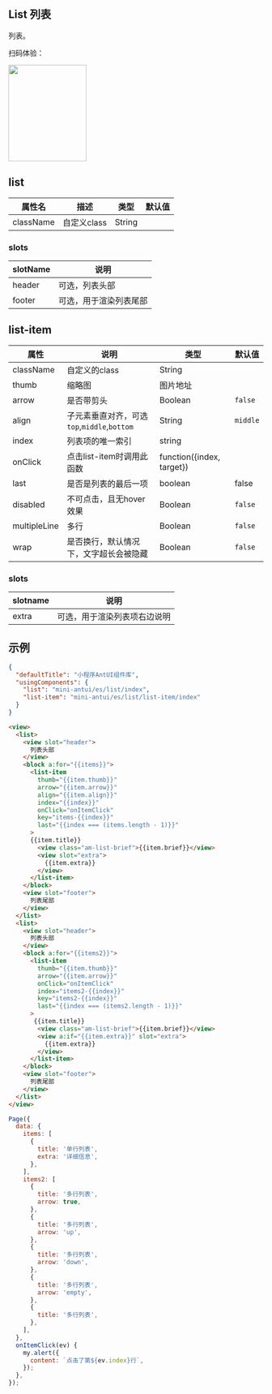 ## List 列表

列表。

扫码体验：

<img src="https://gw.alipayobjects.com/zos/rmsportal/tAvsiCUfvPlAYSRQLHOs.jpeg" width="154" height="190" />

## list

| 属性名 | 描述 | 类型 | 默认值 |
|----|----|----|----|
|className| 自定义class | String| |

### slots

|slotName | 说明 |
|----|----|
|header | 可选，列表头部|
|footer | 可选，用于渲染列表尾部|

## list-item

| 属性 | 说明 | 类型 | 默认值 |
|----|----|----|----|
|className| 自定义的class | String| |
|thumb| 缩略图 | 图片地址 |  |
|arrow| 是否带剪头 | Boolean | `false` |
|align| 子元素垂直对齐，可选`top`,`middle`,`bottom` | String | `middle` |
|index| 列表项的唯一索引| string | |
|onClick| 点击list-item时调用此函数 | function({index, target}) | |
|last | 是否是列表的最后一项|boolean|false |
|disabled| 不可点击，且无hover效果 | Boolean | `false` |
|multipleLine | 多行 | Boolean | `false` |
|wrap | 是否换行，默认情况下，文字超长会被隐藏 | Boolean | `false` |

### slots

| slotname | 说明 |
|----|----|
|extra | 可选，用于渲染列表项右边说明|

## 示例

```json
{
  "defaultTitle": "小程序AntUI组件库",
  "usingComponents": {
    "list": "mini-antui/es/list/index",
    "list-item": "mini-antui/es/list/list-item/index"
  }
}
```

```html
<view>
  <list>
    <view slot="header">
      列表头部
    </view>
    <block a:for="{{items}}">
      <list-item
        thumb="{{item.thumb}}"
        arrow="{{item.arrow}}"
        align="{{item.align}}"
        index="{{index}}"
        onClick="onItemClick"
        key="items-{{index}}"
        last="{{index === (items.length - 1)}}"
      >
      {{item.title}}
        <view class="am-list-brief">{{item.brief}}</view>
        <view slot="extra">
          {{item.extra}}
        </view>
      </list-item>
    </block>
    <view slot="footer">
      列表尾部
    </view>
  </list>
  <list>
    <view slot="header">
      列表头部
    </view>
    <block a:for="{{items2}}">
      <list-item
        thumb="{{item.thumb}}"
        arrow="{{item.arrow}}"
        onClick="onItemClick"
        index="items2-{{index}}"
        key="items2-{{index}}"
        last="{{index === (items2.length - 1)}}"
      >
       {{item.title}}
        <view class="am-list-brief">{{item.brief}}</view>
        <view a:if="{{item.extra}}" slot="extra">
          {{item.extra}}
        </view>
      </list-item>
    </block>
    <view slot="footer">
      列表尾部
    </view>
  </list>
</view>
````

```javascript
Page({
  data: {
    items: [
      {
        title: '单行列表',
        extra: '详细信息',
      },
    ],
    items2: [
      {
        title: '多行列表',
        arrow: true,
      },
      {
        title: '多行列表',
        arrow: 'up',
      },
      {
        title: '多行列表',
        arrow: 'down',
      },
      {
        title: '多行列表',
        arrow: 'empty',
      },
      {
        title: '多行列表',
      },
    ],
  },
  onItemClick(ev) {
    my.alert({
      content: `点击了第${ev.index}行`,
    });
  },
});
```